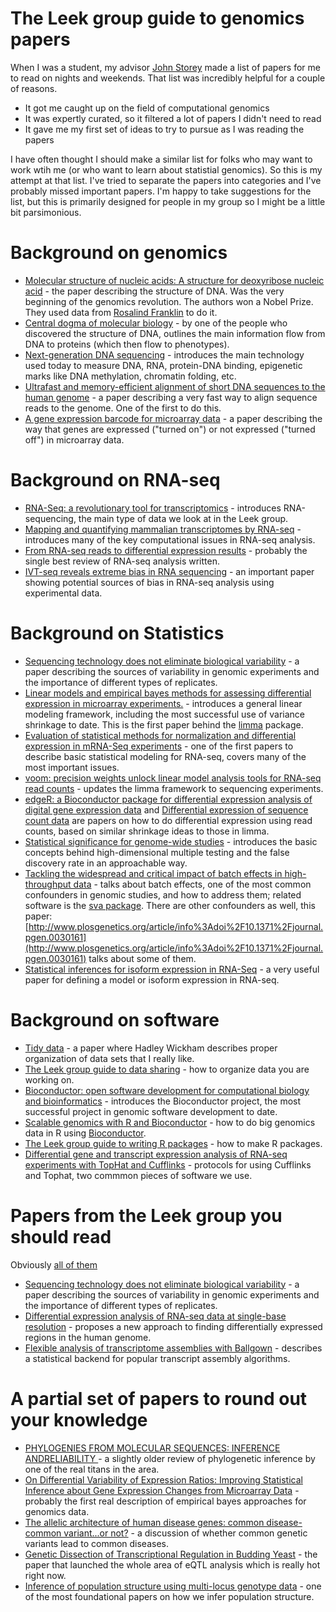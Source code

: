 The Leek group guide to genomics papers 
==============

When I was a student, my advisor [John Storey](http://www.genomine.org/) made a list of papers for me to read on nights and weekends. That list was incredibly helpful for a couple of reasons. 

* It got me caught up on the field of computational genomics
* It was expertly curated, so it filtered a lot of papers I didn't need to read
* It gave me my first set of ideas to try to pursue as I was reading the papers

I have often thought I should make a similar list for folks who may want to work wtih me (or who want to learn about statistial genomics). So this is my attempt at that list. I've tried to separate the papers into categories and I've probably missed important papers. I'm happy to take suggestions for the list, but this is primarily designed for people in my group so I might be a little bit parsimonious. 



Background on genomics
=====================

* [Molecular structure of nucleic acids: A structure for deoxyribose nucleic acid](http://www.nature.com/scitable/content/molecular-structure-of-nucleic-acids-a-structure-13997975) - the paper describing the structure of DNA. Was the very beginning of the genomics revolution. The authors won a Nobel Prize. They used data from [Rosalind Franklin](http://www.goodreads.com/book/show/326851.Rosalind_Franklin) to do it. 
* [Central dogma of molecular biology](http://www.nature.com/nature/focus/crick/pdf/crick227.pdf) - by one of the people who discovered the structure of DNA, outlines the main information flow from DNA to proteins (which then flow to phenotypes). 
* [Next-generation DNA sequencing](http://www.nature.com/nbt/journal/v26/n10/full/nbt1486.html) - introduces the main technology used today to measure DNA, RNA, protein-DNA binding, epigenetic marks like DNA methylation, chromatin folding, etc. 
* [Ultrafast and memory-efficient alignment of short DNA sequences to the human genome](http://genomebiology.com/2009/10/3/r25) - a paper describing a very fast way to align sequence reads to the genome. One of the first to do this. 
* [A gene expression barcode for microarray data](http://www.ncbi.nlm.nih.gov/pmc/articles/PMC3154617/) - a paper describing the way that genes are expressed ("turned on") or not expressed ("turned off") in microarray data. 

Background on RNA-seq
======================

* [RNA-Seq: a revolutionary tool for transcriptomics](http://www.nature.com/nrg/journal/v10/n1/full/nrg2484.html) - introduces RNA-sequencing, the main type of data we look at in the Leek group. 
* [Mapping and quantifying mammalian transcriptomes by RNA-seq](http://www.nature.com/nmeth/journal/v5/n7/abs/nmeth.1226.html) - introduces many of the key computational issues in RNA-seq analysis. 
* [From RNA-seq reads to differential expression results](http://genomebiology.com/2010/11/12/220) - probably the single best review of RNA-seq analysis written. 
* [IVT-seq reveals extreme bias in RNA sequencing](http://genomebiology.com/2014/15/6/R86) - an important paper showing potential sources of bias in RNA-seq analysis using experimental data. 





Background on Statistics
=========================

* [Sequencing technology does not eliminate biological variability](http://biostat.jhsph.edu/~jleek/papers/seqvar.pdf) - a paper describing the sources of variability in genomic experiments and the importance of different types of replicates.
* [Linear models and empirical bayes methods for assessing differential expression in microarray experiments.](http://www.ncbi.nlm.nih.gov/pubmed/16646809) - introduces a general linear modeling framework, including the most successful use of variance shrinkage to date. This is the first paper behind the [limma](http://www.bioconductor.org/packages/release/bioc/html/limma.html) package. 
* [Evaluation of statistical methods for normalization and differential expression in mRNA-Seq experiments](http://www.biomedcentral.com/1471-2105/11/94) - one of the first papers to describe basic statistical modeling for RNA-seq, covers many of the most important issues. 
* [voom: precision weights unlock linear model analysis tools for RNA-seq read counts](http://genomebiology.com/2014/15/2/R29) - updates the limma framework to sequencing experiments.
* [edgeR: a Bioconductor package for differential expression analysis of digital gene expression data](http://www.ncbi.nlm.nih.gov/pmc/articles/PMC2796818/) and [Differential expression of sequence count data](http://www.biomedcentral.com/content/pdf/gb-2010-11-10-r106.pdf) are papers on how to do differential expression using read counts, based on similar shrinkage ideas to those in limma. 
* [Statistical significance for genome-wide studies](http://www.pnas.org/content/100/16/9440.abstract) - introduces the basic concepts behind high-dimensional multiple testing and the false discovery rate in an approachable way. 
* [Tackling the widespread and critical impact of batch effects in high-throughput data](http://www.nature.com/nrg/journal/v11/n10/full/nrg2825.html) - talks about batch effects, one of the most common confounders in genomic studies, and how to address them; related software is the [sva package](http://www.bioconductor.org/packages/release/bioc/html/sva.html). There are other confounders as well, this paper: [http://www.plosgenetics.org/article/info%3Adoi%2F10.1371%2Fjournal.pgen.0030161](http://www.plosgenetics.org/article/info%3Adoi%2F10.1371%2Fjournal.pgen.0030161) talks about some of them. 
* [Statistical inferences for isoform expression in RNA-Seq](http://bioinformatics.oxfordjournals.org/content/25/8/1026.full.pdf) - a very useful paper for defining a model or isoform expression in RNA-seq. 


Background on software
=====================

* [Tidy data](http://vita.had.co.nz/papers/tidy-data.pdf) - a paper where Hadley Wickham describes proper organization of data sets that I really like. 
* [The Leek group guide to data sharing](https://github.com/jtleek/datasharing) - how to organize data you are working on. 
* [Bioconductor: open software development for computational biology and bioinformatics](http://genomebiology.com/content/5/10/R80) - introduces the Bioconductor project, the most successful project in genomic software development to date. 
* [Scalable genomics with R and Bioconductor](http://arxiv.org/pdf/1409.2864v1.pdf) - how to do big genomics data in R using [Bioconductor](http://bioconductor.org/). 
* [The Leek group guide to writing R packages](https://github.com/jtleek/rpackages) - how to make R packages. 
* [Differential gene and transcript expression analysis of RNA-seq experiments with TopHat and Cufflinks](http://www.nature.com/nprot/journal/v7/n3/abs/nprot.2012.016.html) - protocols for using Cufflinks and Tophat, two commmon pieces of software we use. 

Papers from the Leek group you should read
=====================

Obviously [all of them](http://jtleek.com/papers/)

* [Sequencing technology does not eliminate biological variability](http://biostat.jhsph.edu/~jleek/papers/seqvar.pdf) - a paper describing the sources of variability in genomic experiments and the importance of different types of replicates.
* [Differential expression analysis of RNA-seq data at single-base resolution](http://biostatistics.oxfordjournals.org/content/early/2014/01/06/biostatistics.kxt053.short) - proposes a new approach to finding differentially expressed regions in the human genome. 
* [Flexible analysis of transcriptome assemblies with Ballgown](http://biorxiv.org/content/biorxiv/early/2014/09/05/003665.full.pdf) - describes a statistical backend for popular transcript assembly algorithms. 




A partial set of papers to round out your knowledge
=====================

* [PHYLOGENIES FROM MOLECULAR SEQUENCES: INFERENCE ANDRELIABILITY ](http://www.annualreviews.org/doi/pdf/10.1146/annurev.ge.22.120188.002513) - a slightly older review of phylogenetic inference by one of the real titans in the area. 
* [On Differential Variability of Expression Ratios: Improving Statistical Inference about Gene Expression Changes from Microarray Data](http://online.liebertpub.com/doi/abs/10.1089/106652701300099074) - probably the first real description of empirical bayes approaches for genomics data. 
* [The allelic architecture of human disease genes: common disease-common variant...or not?](http://www.ncbi.nlm.nih.gov/pubmed/12351577) - a discussion of whether common genetic variants lead to common diseases. 
* [Genetic Dissection of Transcriptional Regulation in Budding Yeast](http://www.sciencemag.org/content/296/5568/752.short) - the paper that launched the whole area of eQTL analysis which is really hot right now. 
* [Inference of population structure using multi-locus genotype data](http://www.genetics.org/content/155/2/945.full.pdf&embedded=true) - one of the most foundational papers on how we infer population structure. 
